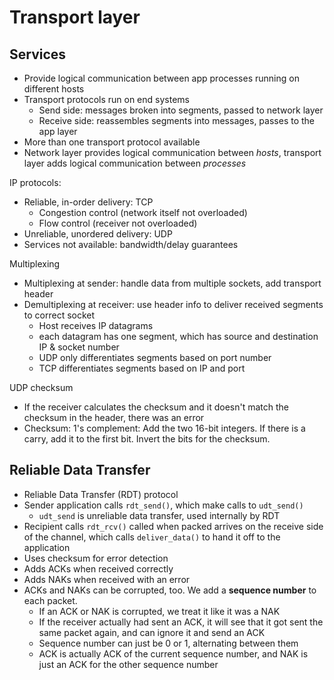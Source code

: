 # Transport layer

## Services

- Provide logical communication between app processes running on different hosts
- Transport protocols run on end systems
  - Send side: messages broken into segments, passed to network layer
  - Receive side: reassembles segments into messages, passes to the app layer
- More than one transport protocol available
- Network layer provides logical communication between *hosts*, transport layer adds logical communication between *processes*

IP protocols:
- Reliable, in-order delivery: TCP
  - Congestion control (network itself not overloaded)
  - Flow control (receiver not overloaded)
- Unreliable, unordered delivery: UDP
- Services not available: bandwidth/delay guarantees

Multiplexing
- Multiplexing at sender: handle data from multiple sockets, add transport header
- Demultiplexing at receiver: use header info to deliver received segments to correct socket
  - Host receives IP datagrams
  - each datagram has one segment, which has source and destination IP & socket number
  - UDP only differentiates segments based on port number
  - TCP differentiates segments based on IP and port

UDP checksum
- If the receiver calculates the checksum and it doesn't match the checksum in the header, there was an error
- Checksum: 1's complement: Add the two 16-bit integers. If there is a carry, add it to the first bit. Invert the bits for the checksum.

## Reliable Data Transfer
- Reliable Data Transfer (RDT) protocol
- Sender application calls `rdt_send()`, which make calls to `udt_send()`
  - `udt_send` is unreliable data transfer, used internally by RDT
- Recipient calls `rdt_rcv()` called when packed arrives on the receive side of the channel, which calls `deliver_data()` to hand it off to the application
- Uses checksum for error detection
- Adds ACKs when received correctly
- Adds NAKs when received with an error
- ACKs and NAKs can be corrupted, too. We add a **sequence number** to each packet.
  - If an ACK or NAK is corrupted, we treat it like it was a NAK
  - If the receiver actually had sent an ACK, it will see that it got sent the same packet again, and can ignore it and send an ACK
  - Sequence number can just be 0 or 1, alternating between them
  - ACK is actually ACK of the current sequence number, and NAK is just an ACK for the other sequence number

